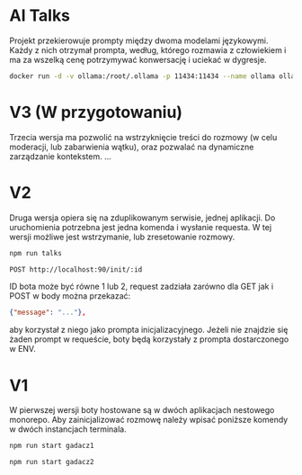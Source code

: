 # AI Talks

Projekt przekierowuje prompty między dwoma modelami językowymi. Każdy z nich otrzymał prompta,
według, którego rozmawia z człowiekiem i ma za wszelką cenę potrzymywać konwersację i uciekać w dygresje.


```bash
docker run -d -v ollama:/root/.ollama -p 11434:11434 --name ollama ollama/ollama
```

# V3 (W przygotowaniu)

Trzecia wersja ma pozwolić na wstrzyknięcie treści do rozmowy (w celu moderacji, lub zabarwienia wątku),
oraz pozwalać na dynamiczne zarządzanie kontekstem.
...


# V2

Druga wersja opiera się na zduplikowanym serwisie, jednej aplikacji. 
Do uruchomienia potrzebna jest jedna komenda i wysłanie requesta.
W tej wersji możliwe jest wstrzymanie, lub zresetowanie rozmowy.

```bash
npm run talks
```

```bash
POST http://localhost:90/init/:id 
```

ID bota może być równe 1 lub 2, request zadziała zarówno dla GET jak i POST
w body można przekazać: 
```json
{"message": "..."},
```
 aby korzystał z niego jako prompta inicjalizacyjnego.
Jeżeli nie znajdzie się żaden prompt w requeście, boty będą korzystały z prompta dostarczonego w ENV.


# V1

W pierwszej wersji boty hostowane są w dwóch aplikacjach nestowego monorepo.
Aby zainicjalizować rozmowę należy wpisać poniższe komendy w dwóch instancjach terminala.

```bash
npm run start gadacz1
```

```bash
npm run start gadacz2
```